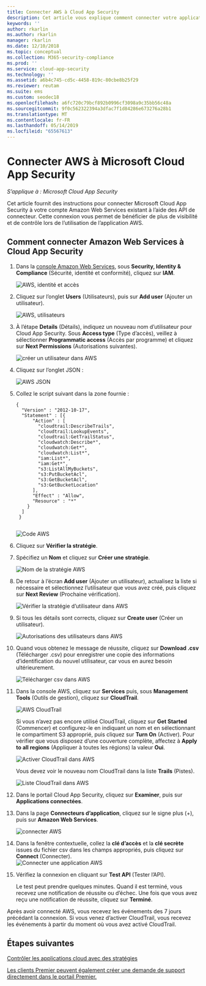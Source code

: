```yaml
---
title: Connecter AWS à Cloud App Security
description: Cet article vous explique comment connecter votre application AWS à Cloud App Security à l’aide du connecteur d’API, afin de bénéficier de plus de contrôle et de visibilité lors de l’utilisation.
keywords: ''
author: rkarlin
ms.author: rkarlin
manager: rkarlin
ms.date: 12/10/2018
ms.topic: conceptual
ms.collection: M365-security-compliance
ms.prod: ''
ms.service: cloud-app-security
ms.technology: ''
ms.assetid: a6b4c745-cd5c-4458-819c-80cbe8b25f29
ms.reviewer: reutam
ms.suite: ems
ms.custom: seodec18
ms.openlocfilehash: a6fc720c79bcf892b0996cf3098a9c35bb56c48a
ms.sourcegitcommit: 9f0c562322394a3dfac7f1d84286e673276a28b1
ms.translationtype: MT
ms.contentlocale: fr-FR
ms.lasthandoff: 05/14/2019
ms.locfileid: "65567613"
---
```

# <a name="connect-aws-to-microsoft-cloud-app-security"></a>Connecter AWS à Microsoft Cloud App Security

*S’applique à : Microsoft Cloud App Security*

Cet article fournit des instructions pour connecter Microsoft Cloud App Security à votre compte Amazon Web Services existant à l’aide des API de connecteur. Cette connexion vous permet de bénéficier de plus de visibilité et de contrôle lors de l’utilisation de l’application AWS. 
  
## <a name="how-to-connect-amazon-web-services-to-cloud-app-security"></a>Comment connecter Amazon Web Services à Cloud App Security  
  
1.  Dans la [console Amazon Web Services](https://console.aws.amazon.com/), sous **Security, Identity & Compliance** (Sécurité, identité et conformité), cliquez sur **IAM**.  
  
     ![AWS, identité et accès](./media/aws-identity-and-access.png "AWS, identité et accès")  
  
2.  Cliquez sur l’onglet **Users** (Utilisateurs), puis sur **Add user** (Ajouter un utilisateur).  
  
     ![AWS, utilisateurs](./media/aws-users.png "AWS, utilisateurs")      
  
4.  À l’étape **Details** (Détails), indiquez un nouveau nom d’utilisateur pour Cloud App Security. Sous **Access type** (Type d’accès), veillez à sélectionner **Programmatic access** (Accès par programme) et cliquez sur **Next Permissions** (Autorisations suivantes).  

     ![créer un utilisateur dans AWS](./media/aws-create-user.png "Créer un utilisateur dans AWS")

5. Cliquez sur l’onglet JSON :

     ![AWS JSON](./media/aws-json.png "Onglet AWS JSON")

6. Collez le script suivant dans la zone fournie :

    ```     
    {  
      "Version" : "2012-10-17",  
      "Statement" : [{  
          "Action" : [  
            "cloudtrail:DescribeTrails",  
            "cloudtrail:LookupEvents",  
            "cloudtrail:GetTrailStatus",  
            "cloudwatch:Describe*",  
            "cloudwatch:Get*",  
            "cloudwatch:List*",  
            "iam:List*",  
            "iam:Get*",
            "s3:ListAllMyBuckets",
            "s3:PutBucketAcl",
            "s3:GetBucketAcl",
            "s3:GetBucketLocation"
          ],  
          "Effect" : "Allow",  
          "Resource" : "*"  
        }  
      ]  
     }  
  
    ```  

     ![Code AWS](./media/aws-code.png "Code AWS")
    
6. Cliquez sur **Vérifier la stratégie**.

7. Spécifiez un **Nom** et cliquez sur **Créer une stratégie**.

     ![Nom de la stratégie AWS](./media/aws-create-policy.png "AWS : créer une stratégie")

9. De retour à l’écran **Add user** (Ajouter un utilisateur), actualisez la liste si nécessaire et sélectionnez l’utilisateur que vous avez créé, puis cliquez sur **Next Review** (Prochaine vérification).

   ![Vérifier la stratégie d’utilisateur dans AWS](./media/aws-review-user.png "Vérifier un utilisateur dans AWS")

10. Si tous les détails sont corrects, cliquez sur **Create user** (Créer un utilisateur).

    ![Autorisations des utilisateurs dans AWS](./media/aws-user-permissions.png "Vérifier les autorisations des utilisateurs dans AWS")

11. Quand vous obtenez le message de réussite, cliquez sur **Download .csv** (Télécharger .csv) pour enregistrer une copie des informations d’identification du nouvel utilisateur, car vous en aurez besoin ultérieurement.  

    ![Télécharger csv dans AWS](./media/aws-download-csv.png "Télécharger csv dans AWS")
  
10. Dans la console AWS, cliquez sur **Services** puis, sous **Management Tools** (Outils de gestion), cliquez sur **CloudTrail**.  
  
     ![AWS CloudTrail](./media/aws-cloudtrail.png "AWS CloudTrail")  
  
    Si vous n’avez pas encore utilisé CloudTrail, cliquez sur **Get Started** (Commencer) et configurez-le en indiquant un nom et en sélectionnant le compartiment S3 approprié, puis cliquez sur **Turn On** (Activer). Pour vérifier que vous disposez d’une couverture complète, affectez à **Apply to all regions** (Appliquer à toutes les régions) la valeur **Oui**.
  
       ![Activer CloudTrail dans AWS](./media/aws-turnon-cloudtrail.png "Activer CloudTrail dans AWS")
  
    Vous devez voir le nouveau nom CloudTrail dans la liste **Trails** (Pistes).
    
      ![Liste CloudTrail dans AWS](./media/aws-cloudtrail-list.png "Liste CloudTrail dans AWS")
  
11. Dans le portail Cloud App Security, cliquez sur **Examiner**, puis sur **Applications connectées**.  
  
12. Dans la page **Connecteurs d’application**, cliquez sur le signe plus (+), puis sur **Amazon Web Services**.  
  
     ![connecter AWS](./media/connect-aws.png "connecter AWS")  
  
13. Dans la fenêtre contextuelle, collez la **clé d’accès** et la **clé secrète** issues du fichier csv dans les champs appropriés, puis cliquez sur **Connect** (Connecter).  
   ![Connecter une application AWS](./media/aws-connect-app.png "Connecter une application AWS") 
  
14. Vérifiez la connexion en cliquant sur **Test API** (Tester l’API).  
  
     Le test peut prendre quelques minutes. Quand il est terminé, vous recevez une notification de réussite ou d’échec. Une fois que vous avez reçu une notification de réussite, cliquez sur **Terminé**.  
  
Après avoir connecté AWS, vous recevez les événements des 7 jours précédant la connexion. Si vous venez d’activer CloudTrail, vous recevez les événements à partir du moment où vous avez activé CloudTrail.
  
## <a name="next-steps"></a>Étapes suivantes  
[Contrôler les applications cloud avec des stratégies](control-cloud-apps-with-policies.md)   

[Les clients Premier peuvent également créer une demande de support directement dans le portail Premier.](https://premier.microsoft.com/)  
  
  
